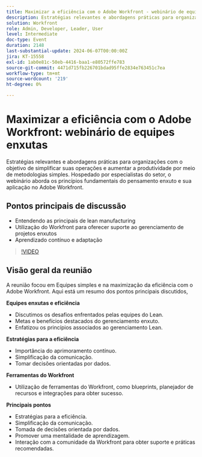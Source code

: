 ```yaml
---
title: Maximizar a eficiência com o Adobe Workfront - webinário de equipes enxutas
description: Estratégias relevantes e abordagens práticas para organizações com o objetivo de simplificar suas operações e aumentar a produtividade por meio de metodologias simples. Hospedado por especialistas do setor, o webinário aborda os princípios fundamentais do pensamento enxuto e sua aplicação no Adobe Workfront.Pontos principais de discussão - Noções básicas sobre o princípio enxuto ​Uso do Workfront para oferecer suporte ao gerenciamento de projetos enxutosAprendizagem e adaptação contínuas
solution: Workfront
role: Admin, Developer, Leader, User
level: Intermediate
doc-type: Event
duration: 2148
last-substantial-update: 2024-06-07T00:00:00Z
jira: KT-15558
exl-id: 1ab0e81c-50eb-4416-baa1-e80572ffe783
source-git-commit: 4471d715fb226701bdad95ffe2834e763451c7ea
workflow-type: tm+mt
source-wordcount: '219'
ht-degree: 0%

---
```


# Maximizar a eficiência com o Adobe Workfront: webinário de equipes enxutas

Estratégias relevantes e abordagens práticas para organizações com o objetivo de simplificar suas operações e aumentar a produtividade por meio de metodologias simples. Hospedado por especialistas do setor, o webinário aborda os princípios fundamentais do pensamento enxuto e sua aplicação no Adobe Workfront.

## Pontos principais de discussão

* Entendendo as principais de lean manufacturing
* Utilização do Workfront para oferecer suporte ao gerenciamento de projetos enxutos
* Aprendizado contínuo e adaptação

>[!VIDEO](https://video.tv.adobe.com/v/3429287/?learn=on)

## Visão geral da reunião

A reunião focou em Equipes simples e na maximização da eficiência com o Adobe Workfront. Aqui está um resumo dos pontos principais discutidos,

**Equipes enxutas e eficiência**

* Discutimos os desafios enfrentados pelas equipes do Lean.
* Metas e benefícios destacados do gerenciamento enxuto.
* Enfatizou os princípios associados ao gerenciamento Lean.

**Estratégias para a eficiência**

* Importância do aprimoramento contínuo.
* Simplificação da comunicação.
* Tomar decisões orientadas por dados.

**Ferramentas do Workfront**

* Utilização de ferramentas do Workfront, como blueprints, planejador de recursos e integrações para obter sucesso.

**Principais pontos**

* Estratégias para a eficiência.
* Simplificação da comunicação.
* Tomada de decisões orientada por dados.
* Promover uma mentalidade de aprendizagem.
* Interação com a comunidade da Workfront para obter suporte e práticas recomendadas.